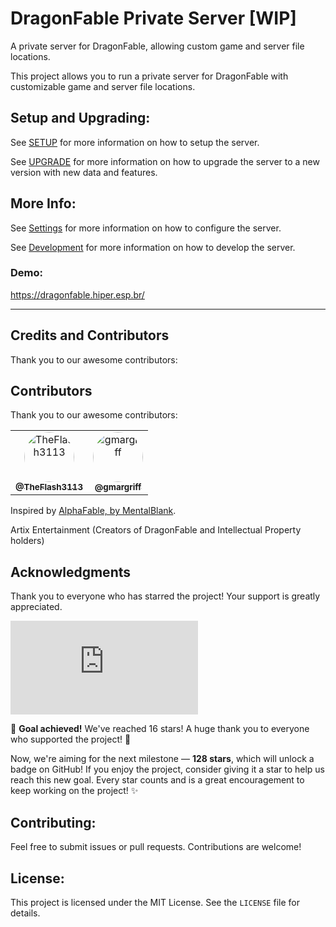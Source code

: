# DragonFable Private Server [WIP]

A private server for DragonFable, allowing custom game and server file locations.

This project allows you to run a private server for DragonFable with customizable game and server file locations.

## Setup and Upgrading:

See [SETUP](SETUP.md) for more information on how to setup the server.

See [UPGRADE](UPGRADE.md) for more information on how to upgrade the server to a new version with new data and features.

## More Info:

See [Settings](CONFIG.md) for more information on how to configure the server.

See [Development](DEV.md) for more information on how to develop the server.

### Demo:

https://dragonfable.hiper.esp.br/

-----

## Credits and Contributors

Thank you to our awesome contributors:
## Contributors

Thank you to our awesome contributors:

<table>
  <tr>
    <td align="center">
      <a href="https://github.com/TheFlash3113">
        <img src="https://github.com/TheFlash3113.png" alt="TheFlash3113" width="80" style="border-radius:50%;" />
        <br />
        <sub><b>@TheFlash3113</b></sub>
      </a>
    </td>
    <td align="center">
      <a href="https://github.com/gmargriff">
        <img src="https://github.com/gmargriff.png" alt="gmargriff" width="80" style="border-radius:50%;" />
        <br />
        <sub><b>@gmargriff</b></sub>
      </a>
    </td>
  </tr>
</table>


Inspired by [AlphaFable, by MentalBlank](https://github.com/MentalBlank/).

Artix Entertainment (Creators of DragonFable and Intellectual Property holders)

## Acknowledgments

Thank you to everyone who has starred the project! Your support is greatly appreciated.

[![Stargazers repo roster for @hiperesp/DragonFable-Private-Server](https://bytecrank.com/nastyox/reporoster/php/stargazersSVG.php?theme=dark&user=hiperesp&repo=DragonFable-Private-Server)](https://github.com/hiperesp/DragonFable-Private-Server/stargazers)

🎉 **Goal achieved!** We've reached 16 stars! A huge thank you to everyone who supported the project! 🚀

Now, we're aiming for the next milestone — **128 stars**, which will unlock a badge on GitHub! If you enjoy the project, consider giving it a star to help us reach this new goal. Every star counts and is a great encouragement to keep working on the project! ✨

## Contributing:

Feel free to submit issues or pull requests. Contributions are welcome!

## License:

This project is licensed under the MIT License. See the `LICENSE` file for details.

